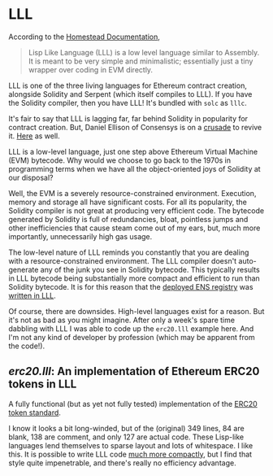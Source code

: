 # LLL

According to the [Homestead Documentation](http://www.ethdocs.org/en/latest/contracts-and-transactions/contracts.html#id4),

> Lisp Like Language (LLL) is a low level language similar to Assembly. It is meant to be very simple and minimalistic; essentially just a tiny wrapper over coding in EVM directly.

LLL is one of the three living languages for Ethereum contract creation, alongside Solidity and Serpent (which itself compiles to LLL). If you have the Solidity compiler, then you have LLL! It's bundled with `solc` as `lllc`.

It's fair to say that LLL is lagging far, far behind Solidity in popularity for contract creation. But, Daniel Ellison of Consensys is on a [crusade](https://media.consensys.net/@zigguratt) to revive it. [Here](http://blog.syrinx.net/the-resurrection-of-lll-part-1/) as well.

LLL is a low-level language, just one step above Ethereum Virtual Machine (EVM) bytecode.  Why would we choose to go back to the 1970s in programming terms when we have all the object-oriented joys of Solidity at our disposal?

Well, the EVM is a severely resource-constrained environment. Execution, memory and storage all have significant costs. For all its popularity, the Solidity compiler is not great at producing very efficient code. The bytecode generated by Solidity is full of redundancies, bloat, pointless jumps and other inefficiencies that cause steam come out of my ears, but, much more importantly, unnecessarily high gas usage.

The low-level nature of LLL reminds you constantly that you are dealing with a resource-constrained environment. The LLL compiler doesn't auto-generate any of the junk you see in Solidity bytecode. This typically results in LLL bytecode being substantially more compact and efficient to run than Solidity bytecode.  It is for this reason that the [deployed ENS registry](https://etherscan.io/address/0x314159265dd8dbb310642f98f50c066173c1259b#code) was [written in LLL](https://github.com/ethereum/ens/blob/master/contracts/ENS.lll).

Of course, there are downsides. High-level languages exist for a reason. But it's not as bad as you might imagine. After only a week's spare time dabbling with LLL I was able to code up the `erc20.lll` example here. And I'm not any kind of developer by profession (which may be apparent from the code!).

## *erc20.lll*: An implementation of Ethereum ERC20 tokens in LLL

A fully functional (but as yet not fully tested) implementation of the [ERC20 token standard](https://theethereum.wiki/w/index.php/ERC20_Token_Standard).

I know it looks a bit long-winded, but of the (original) 349 lines, 84 are blank, 138 are comment, and only 127 are actual code. These Lisp-like languages lend themselves to sparse layout and lots of whitespace. I like this.  It is possible to write LLL code [much more compactly](https://github.com/ethereum/cpp-ethereum/wiki/LLL-Examples-for-PoC-5/04fae9e627ac84d771faddcf60098ad09230ab58), but I find that style quite impenetrable, and there's really no efficiency advantage.
